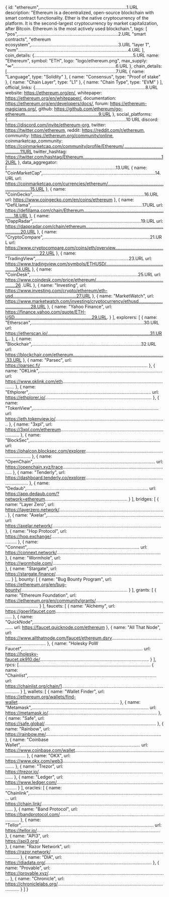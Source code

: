 {
id: "ethereum",.....................................................................1.URL
description: "Ethereum is a decentralized, open-source blockchain with smart 
contract functionality. Ether is the native cryptocurrency of the platform. 
It is the second-largest cryptocurrency by market capitalization, after Bitcoin. 
Ethereum is the most actively used blockchain.",
tags: [
"pos",...............................................................................2.URL
"smart contracts",
"ethereum ecosystem",.....................................................................3.URL
"layer 1",
"evm".......................................................................................4.URL
],
coin_details: {..............................................................................5.URL
name: "Ethereum",
symbol: "ETH",
logo: "logo/ethereum.png",
max_supply: "∞".................................................................................6.URL
},
chain_details: [......................................................................................7.URL
{
name: "Language",
type: "Solidity"
},
{
name: "Consensus",
type: "Proof of stake"
},
{
name: "Chain Layer",
type: "L1"
},
{
name: "Chain Type",
type: "EVM"
}
],
official_links: {.......................................................................................8.URL
website: https://ethereum.org/en/,
whitepaper: https://ethereum.org/en/whitepaper/,
documentation: https://ethereum.org/en/developers/docs/,
forum: https://ethereum-magicians.org/,
github: https://github.com/ethereum/go-ethereum..........................................................9.URL
},
social_platforms: {..............................................................................................10 URL
discord: https://discord.com/invite/ethereum-org,
twitter: https://twitter.com/ethereum,
reddit: https://reddit.com/r/ethereum,
community: https://ethereum.org/community/online,
coinmarketcap_community: https://coinmarketcap.com/community/profile/Ethereum/,..........................................11URL
twitter_hashtag: https://twitter.com/hashtag/Ethereum..............................................................12URL
},
data_aggregator: [......................................................................................13.URL
{
name: "CoinMarketCap",.........................................................................................14.URL
url: https://coinmarketcap.com/currencies/ethereum/................................................................15.URL
},
{
name: "CoinGecko",........................................................................................16.URL
url: https://www.coingecko.com/en/coins/ethereum
},
{
name: "DefiLlama",........................................................................................17URL
url: https://defillama.com/chain/Ethereum......................................................................18.URL
},
{
name: "DappRadar",.....................................................................................19.URL
url: https://dappradar.com/chain/ethereum.........................................................................20.URL
},
{
name: "CryptoCompare",....................................................................................21.URL
url: https://www.cryptocompare.com/coins/eth/overview.................................................................22.URL
},
{
name: "TradingView",.........................................................................23.URL
url: https://www.tradingview.com/symbols/ETHUSD/.....................................................24.URL
},
{
name: "CoinDesk",.....................................................................................25.URL
url: https://www.coindesk.com/price/ethereum/.............................................................26 .URL
},
{
name: "Investing",
url: https://www.investing.com/crypto/ethereum/eth-usd..................................................27.URL
},
{
name: "MarketWatch",
url: https://www.marketwatch.com/investing/cryptocurrency/ethusd.......................................28.URL
},
{
name: "Yahoo Finance",
url: https://finance.yahoo.com/quote/ETH-USD.............................................................29.URL.
}
],
explorers: [
{
name: "Etherscan",.........................................................................................30.URL
url: https://etherscan.io/.................................................................................31.URL..
},
{
name: "Blockchair",......................................................................................32.URL
url: https://blockchair.com/ethereum........................................................................33.URL
},
{
name: "Parsec",
url: https://parsec.fi/.....................................................................................
},
{
name: "OKLink",.................................................................................................
url: https://www.oklink.com/eth......................................................................................
},
{
name: "Ethplorer",................................................................................................
url: https://ethplorer.io/....................................................................................
},
{
name: "TokenView",...................................................................................................
url: https://eth.tokenview.io/.......................................................................................
},
{
name: "3xpl",
url: https://3xpl.com/ethereum............................................................................................
},
{
name: "BlockSec",.......................................................................................................
url: https://phalcon.blocksec.com/explorer.................................................................................
},
{
name: "OpenChain",................................................................................................
url: https://openchain.xyz/trace....................................................................................
},
{
name: "Tenderly",
url: https://dashboard.tenderly.co/explorer...............................................................................
},
{
name: "Dedaub",................................................................................................
url: https://app.dedaub.com/?network=ethereum.................................................................
}
],
bridges: [
{
name: "Layer Zero",
url: https://layerzero.network/...................................................................................
},
{
name: "Axelar",............................................................................................
url: https://axelar.network/......................................................................................
},
{
name: "Hop Protocol",
url: https://hop.exchange/.................................................................................................
},
{
name: "Connext",........................................................................................
url: https://connext.network/..................................................................................
},
{
name: "Wormhole",
url: https://wormhole.com/......................................................................................
},
{
name: "Stargate",
url: https://stargate.finance/.........................................................................................
}
],
bounty: [
{
name: "Bug Bounty Program",
url: https://ethereum.org/en/bug-bounty/....................................................................................
}
],
grants: [
{
name: "Ethereum Foundation",
url: https://ethereum.org/en/community/grants/...............................................................................
}
],
faucets: [
{
name: "Alchemy",
url: https://goerlifaucet.com..........................................................................................
},
{
name: "QuickNode",............................................................................................................
url: https://faucet.quicknode.com/ethereum
},
{
name: "All That Node",
url: https://www.allthatnode.com/faucet/ethereum.dsrv........................................................................
},
{
name: "Holesky PoW Faucet",...............................................................................................
url: https://holesky-faucet.pk910.de/......................................................................................
}
],
rpcs: [........................................................................................................
{
name: "Chainlist",.....................................................................................................
url: https://chainlist.org/chain/1...........................................................................................
}
],
wallets: [
{
name: "Wallet Finder",
url: https://ethereum.org/wallets/find-wallet................................................................................
},
{
name: "Metamask",............................................................................................
url: https://metamask.io/......................................................................................
},
{
name: "Safe",
url: https://safe.global/........................................................................................
},
{
name: "Rainbow",
url: https://rainbow.me/...........................................................................................
},
{
name: "Coinbase Wallet",..............................................................................................
url: https://www.coinbase.com/wallet......................................................................................
},
{
name: "OKX",
url: https://www.okx.com/web3......................................................................................
},
{
name: "Trezor",
url: https://trezor.io/........................................................................................................
},
{
name: "Ledger",
url: https://www.ledger.com/.............................................................................................
}
],
oracles: [
{
name: "Chainlink",............................................................................................................
url: https://chain.link/......................................................................................................
},
{
name: "Band Protocol",
url: https://bandprotocol.com/.............................................................................................
},
{
name: "Tellor",........................................................................................................
url: https://tellor.io/.................................................................................................
},
{
name: "API3",
url: https://api3.org/..................................................................................................
},
{
name: "Razor Network",
url: https://razor.network/....................................................................................................
},
{
name: "DIA",
url: https://diadata.org/....................................................................................
},
{
name: "Provable",
url: https://provable.xyz/..............................................................................................
},
{
name: "Chronicle",
url: https://chroniclelabs.org/..............................................................................................
}
]
}
